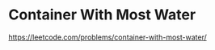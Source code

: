 Container With Most Water
================

https://leetcode.com/problems/container-with-most-water/
